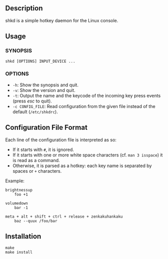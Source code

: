 ## Description

shkd is a simple hotkey daemon for the Linux console.

## Usage

### SYNOPSIS
    shkd [OPTIONS] INPUT_DEVICE ...

### OPTIONS
* `-h`: Show the synopsis and quit.
* `-v`: Show the version and quit.
* `-t`: Output the name and the keycode of the incoming key press events (press *esc* to quit).
* `-c CONFIG_FILE`: Read configuration from the given file instead of the default (`/etc/shkdrc`).

## Configuration File Format

Each line of the configuration file is interpreted as so:

- If it starts with `#`, it is ignored.
- If it starts with one or more white space characters (cf. `man 3 isspace`) it is read as a command.
- Otherwise, it is parsed as a hotkey: each key name is separated by spaces or `+` characters.

Example:

    brightnessup
        foo +1

    volumedown
        bar -1

    meta + alt + shift + ctrl + release + zenkakuhankaku
        baz --quux /foo/bar

## Installation

    make
    make install
